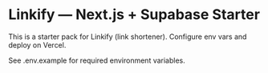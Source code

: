 # Linkify — Next.js + Supabase Starter

This is a starter pack for Linkify (link shortener). Configure env vars and deploy on Vercel.

See .env.example for required environment variables.
